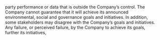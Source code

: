 party  performance  or  data  that  is  outside  the  Company’s  control.  The  Company  cannot  guarantee  that  it  will  achieve  its
announced  environmental,  social  and  governance  goals  and  initiatives.  In  addition,  some  stakeholders  may  disagree  with  the
Company’s  goals  and  initiatives.  Any  failure,  or  perceived  failure,  by  the  Company  to  achieve  its  goals,  further  its  initiatives,